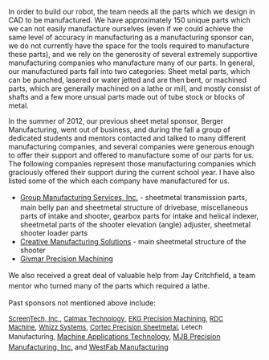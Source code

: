 
      
  
  <div class="content">
    <div class="field field-name-body field-type-text-with-summary field-label-hidden"><div class="field-items"><div class="field-item even"><p>In order to build our robot, the team needs all the parts which we design in CAD to be manufactured. We have approximately 150 unique parts which we can not easily manufacture ourselves (even if we could achieve the same level of accuracy in manufacturing as a manufacturing sponsor can, we do not currently have the space for the tools required to manufacture these parts), and we rely on the generosity of several extremely supportive manufacturing companies who manufacture many of our parts. In general, our manufactured parts fall into two categories: Sheet metal parts, which can be punched, lasered or water jetted and are then bent, or machined parts, which are generally machined on a lathe or mill, and mostly consist of shafts and a few more unsual parts made out of tube stock or blocks of metal.</p><p>In the summer of 2012, our previous sheet metal sponsor, Berger Manufacturing, went out of business, and during the fall a group of dedicated students and mentors contacted and talked to many different manufacturing companies, and several companies were generous enough to offer their support and offered to manufacture some of our parts for us. The following companies represent those manufacturing companies which graciously offered their support during the current school year. I have also listed some of the which each company have manufactured for us.</p><ul><li><span style="line-height: 1.538em;"><a href="http://www.groupmanufacturing.com/">Group Manufacturing Services, Inc.</a> - sheetmetal transmission parts, main belly pan and sheetmetal structure of drivebase, miscellaneous parts of intake and shooter, gearbox parts for intake and helical indexer, sheetmetal parts of the shooter elevation (angle) adjuster, sheetmetal shooter loader parts</span></li><li><a href="http://www.creativemfgsol.com/">Creative Manufacturing Solutions</a> - main sheetmetal structure of the shooter</li><li><a href="http://www.givmar.com/">Givmar Precision Machining</a></li></ul><p><span style="line-height: 1.538em;">We also received a great deal of valuable help from Jay Critchfield, a team mentor who turned many of the parts which required a lathe.</span></p><p>Past sponsors not mentioned above include:</p><p><a style="font-size: 13.008px;" href="http://www.screentechinc.com/">ScreenTech, Inc.</a>, <a style="font-size: 13.008px;" href="http://www.calmaxtechnology.com/">Calmax Technology</a>, <a style="font-size: 13.008px;" href="http://www.ekgprecision.com/">EKG Precision Machining</a>, <a style="font-size: 13.008px;" href="http://www.rdcmachine.com/">RDC Machine</a>, <a style="font-size: 13.008px;" href="http://www.whizzsystems.com/" target="_blank">Whizz Systems</a>, <a style="font-size: 13.008px;" href="http://www.cortecprecision.com/">Cortec Precision Sheetmetal</a><span style="font-size: 13.008px;">, Letech Manufacturing, </span><a style="line-height: 1.538em;" href="http://mat-machining.com/">Machine Applications Technology</a><span style="font-size: 13.008px;">, </span><a style="line-height: 20.0063037872314px;" href="http://www.mjbprecisionmachining.com/">MJB Precision Manufacturing, Inc.</a><span style="font-size: 13.008px;"> </span><span style="line-height: 1.538em;">and </span><a style="line-height: 1.538em;" href="http://www.westfab.com/">WestFab Manufacturing</a></p></div></div></div>

  